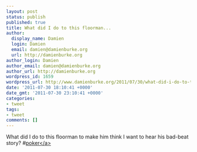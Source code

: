 ```yaml
---
layout: post
status: publish
published: true
title: What did I do to this floorman...
author:
  display_name: Damien
  login: Damien
  email: damien@damienburke.org
  url: http://damienburke.org
author_login: Damien
author_email: damien@damienburke.org
author_url: http://damienburke.org
wordpress_id: 1659
wordpress_url: http://www.damienburke.org/2011/07/30/what-did-i-do-to-this-floorman/
date: '2011-07-30 18:10:41 +0000'
date_gmt: '2011-07-30 23:10:41 +0000'
categories:
- tweet
tags:
- tweet
comments: []
---
```

<p>What did I do to this floorman to make him think I want to hear his bad-beat story? #<a href="http:&#47;&#47;search.twitter.com&#47;search?q=%23poker" class="aktt_hashtag">poker<&#47;a></p>
